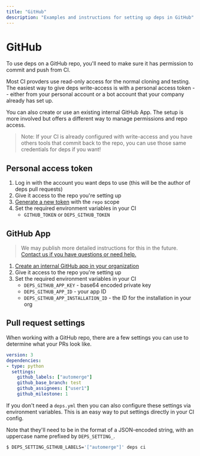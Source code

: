 ```yaml
---
title: "GitHub"
description: "Examples and instructions for setting up deps in GitHub"
---
```


# GitHub

To use deps on a GitHub repo,
you'll need to make sure it has permission to commit and push from CI.

Most CI provders use read-only access for the normal cloning and testing. The easiest way to give deps write-access is with a personal access token --
either from your personal account or a bot account that your company already has set up.

You can also create or use an existing internal GitHub App.
The setup is more involved but offers a different way to manage permissions and repo access.

> Note: If your CI is already configured with write-access and you have others tools that commit back to the repo,
you can use those same credentials for deps if you want!

## Personal access token

1. Log in with the account you want deps to use (this will be the author of deps pull requests)
1. Give it access to the repo you're setting up
1. [Generate a new token](https://github.com/settings/tokens) with the `repo` scope
1. Set the required environment variables in your CI
    - `GITHUB_TOKEN` or `DEPS_GITHUB_TOKEN`

## GitHub App

> We may publish more detailed instructions for this in the future.
[Contact us if you have questions or need help.](https://www.dependencies.io/contact/)

1. [Create an internal GitHub app in your organization](https://developer.github.com/apps/building-github-apps/creating-a-github-app/)
1. Give it access to the repo you're setting up
1. Set the required environment variables in your CI
    - `DEPS_GITHUB_APP_KEY` - base64 encoded private key
    - `DEPS_GITHUB_APP_ID` - your app ID
    - `DEPS_GITHUB_APP_INSTALLATION_ID` - the ID for the installation in your org

## Pull request settings

When working with a GitHub repo,
there are a few settings you can use to determine what your PRs look like.

```yaml
version: 3
dependencies:
- type: python
  settings:
    github_labels: ["automerge"]
    github_base_branch: test
    github_assignees: ["user1"]
    github_milestone: 1
```

If you don't need a `deps.yml` then you can also configure these settings via environment variables.
This is an easy way to put settings directly in your CI config.

Note that they'll need to be in the format of a JSON-encoded string,
with an uppercase name prefixed by `DEPS_SETTING_`.

```sh
$ DEPS_SETTING_GITHUB_LABELS='["automerge"]' deps ci
```
